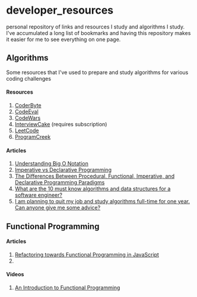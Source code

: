 # developer_resources
personal repository of links and resources I study and algorithms I study. I've accumulated a long list of bookmarks and having this repository makes it easier for me to see everything on one page.


## Algorithms

Some resources that I've used to prepare and study algorithms for various coding challenges

#### Resources
1. [CoderByte](http://www.coderbyte.com)
2. [CodeEval](http://www.codeeval.com)
3. [CodeWars](http://www.codewars.com)
4. [InterviewCake](http://www.interviewcake.com) (requires subscription)
5. [LeetCode](http://www.leetcode.com)
6. [ProgramCreek](http://www.ProgrammerCreek.com)

#### Articles
1. [Understanding Big O Notation](https://www.interviewcake.com/article/big-o-notation-time-and-space-complexity)
2. [Imperative vs Declarative Programming](http://latentflip.com/imperative-vs-declarative/)
3. [The Differences Between Procedural, Functional, Imperative, and Declarative Programming Paradigms](http://amzotti.github.io/programming%20paradigms/2015/02/13/what-is-the-difference-between-procedural-function-imperative-and-declarative-programming-paradigms/)
4. [What are the 10 must know algorithms and data structures for a software engineer?](http://www.quora.com/What-are-the-10-must-know-algorithms-and-data-structures-for-a-software-engineer)
5. [I am planning to quit my job and study algorithms full-time for one year. Can anyone give me some advice?](http://www.quora.com/How-can-I-become-a-really-good-Web-Developer-starting-from-now-at-age-20-before-age-25)


<h2> Functional Programming </h2>

#### Articles
1. [Refactoring towards Functional Programming in JavaScript](http://rebootjeff.github.io/blog/2015/06/14/refactoring-towards-functional-programming-in-javascript/)
2.

#### Videos
1. [An Introduction to Functional Programming](https://www.youtube.com/watch?v=FueU3sehY_4)
